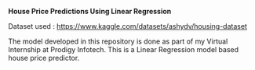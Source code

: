 **House Price Predictions Using Linear Regression**

Dataset used : https://www.kaggle.com/datasets/ashydv/housing-dataset

The model developed in this repository is done as part of my Virtual Internship at Prodigy Infotech.
This is a Linear Regression model based house price predictor.
